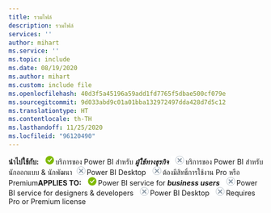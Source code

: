 ```yaml
---
title: รวมไฟล์
description: รวมไฟล์
services: ''
author: mihart
ms.service: ''
ms.topic: include
ms.date: 08/19/2020
ms.author: mihart
ms.custom: include file
ms.openlocfilehash: 40d3f5a45196a59add1fd7765f5dbae500cf079e
ms.sourcegitcommit: 9d033abd9c01a01bba132972497dda428d7d5c12
ms.translationtype: HT
ms.contentlocale: th-TH
ms.lasthandoff: 11/25/2020
ms.locfileid: "96120490"
---
```

<span data-ttu-id="c9657-103"><Token>**นำไปใช้กับ:** ![นำไปใช้กับ](media/yes.png)บริการของ Power BI สำหรับ **_ผู้ใช้ทางธุรกิจ_** ![ไม่สามารถนำไปใช้กับ](media/no.png)บริการของ Power BI สำหรับนักออกแบบ & นักพัฒนา![ไม่สามารถนำไปใช้กับ ](media/no.png)Power BI Desktop ![ ไม่สามารถนำไปใช้กับ](media/no.png)ต้องมีสิทธิ์การใช้งาน Pro หรือ Premium</Token></span><span class="sxs-lookup"><span data-stu-id="c9657-103"><Token>**APPLIES TO:** ![Applies to.](media/yes.png)Power BI service for **_business users_** ![Does not apply to.](media/no.png)Power BI service for designers & developers ![Does not apply to.](media/no.png)Power BI Desktop ![Does not apply to.](media/no.png)Requires Pro or Premium license   </Token></span></span>